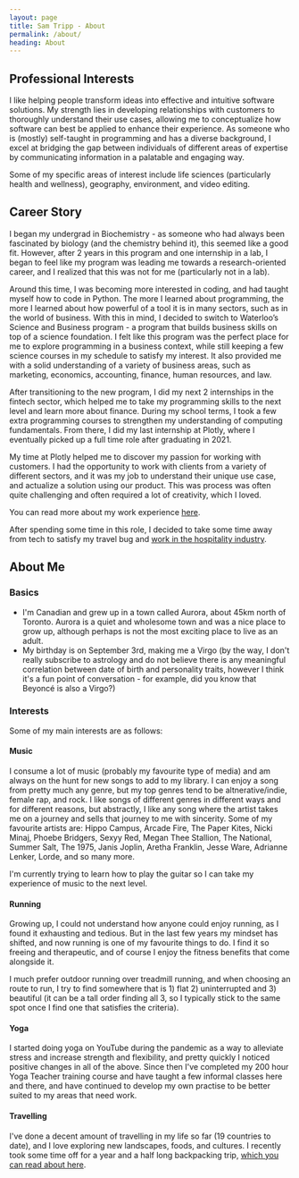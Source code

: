 ```yaml
---
layout: page
title: Sam Tripp - About
permalink: /about/
heading: About
---
```

## Professional Interests
I like helping people transform ideas into effective and intuitive software solutions. My strength lies in developing relationships with customers to thoroughly understand their use cases, allowing me to conceptualize how software can best be applied to enhance their experience. As someone who is (mostly) self-taught in programming and has a diverse background, I excel at bridging the gap between individuals of different areas of expertise by communicating information in a palatable and engaging way.

Some of my specific areas of interest include life sciences (particularly health and wellness), geography, environment, and video editing.

## Career Story
I began my undergrad in Biochemistry - as someone who had always been fascinated by biology (and the chemistry behind it), this seemed like a good fit. However, after 2 years in this program and one internship in a lab, I began to feel like my program was leading me towards a research-oriented career, and I realized that this was not for me (particularly not in a lab).

Around this time, I was becoming more interested in coding, and had taught myself how to code in Python. The more I learned about programming, the more I learned about how powerful of a tool it is in many sectors, such as in the world of business. With this in mind, I decided to switch to Waterloo’s Science and Business program - a program that builds business skills on top of a science foundation. I felt like this program was the perfect place for me to explore programming in a business context, while still keeping a few science courses in my schedule to satisfy my interest. It also provided me with a solid understanding of a variety of business areas, such as marketing, economics, accounting, finance, human resources, and law.

After transitioning to the new program, I did my next 2 internships in the fintech sector, which helped me to take my programming skills to the next level and learn more about finance. During my school terms, I took a few extra programming courses to strengthen my understanding of computing fundamentals. From there, I did my last internship at Plotly, where I eventually picked up a full time role after graduating in 2021. 

My time at Plotly helped me to discover my passion for working with customers. I had the opportunity to work with clients from a variety of different sectors, and it was my job to understand their unique use case, and actualize a solution using our product. This was process was often quite challenging and often required a lot of creativity, which I loved.

You can read more about my work experience [here](/experience/).

After spending some time in this role, I decided to take some time away from tech to satisfy my travel bug and [work in the hospitality industry](/blog/2024/09/11/skills-from-hospitality).

## About Me
### Basics
- I'm Canadian and grew up in a town called Aurora, about 45km north of Toronto. Aurora is a quiet and wholesome town and was a nice place to grow up, although perhaps is not the most exciting place to live as an adult.
- My birthday is on September 3rd, making me a Virgo (by the way, I don't really subscribe to astrology and do not believe there is any meaningful correlation between date of birth and personality traits, however I think it's a fun point of conversation - for example, did you know that Beyoncé is also a Virgo?)

### Interests
Some of my main interests are as follows:

#### Music
I consume a lot of music (probably my favourite type of media) and am always on the hunt for new songs to add to my library. I can enjoy a song from pretty much any genre, but my top genres tend to be altnerative/indie, female rap, and rock. I like songs of different genres in different ways and for different reasons, but abstractly, I like any song where the artist takes me on a journey and sells that journey to me with sincerity. Some of my favourite artists are: Hippo Campus, Arcade Fire, The Paper Kites, Nicki Minaj, Phoebe Bridgers, Sexyy Red, Megan Thee Stallion, The National, Summer Salt, The 1975, Janis Joplin, Aretha Franklin, Jesse Ware, Adrianne Lenker, Lorde, and so many more.

I'm currently trying to learn how to play the guitar so I can take my experience of music to the next level.

#### Running
Growing up, I could not understand how anyone could enjoy running, as I found it exhausting and tedious. But in the last few years my mindset has shifted, and now running is one of my favourite things to do. I find it so freeing and therapeutic, and of course I enjoy the fitness benefits that come alongside it.

I much prefer outdoor running over treadmill running, and when choosing an route to run, I try to find somewhere that is 1) flat 2) uninterrupted and 3) beautiful (it can be a tall order finding all 3, so I typically stick to the same spot once I find one that satisfies the criteria).

#### Yoga
I started doing yoga on YouTube during the pandemic as a way to alleviate stress and increase strength and flexibility, and pretty quickly I noticed positive changes in all of the above. Since then I've completed my 200 hour Yoga Teacher training course and have taught a few informal classes here and there, and have continued to develop my own practise to be better suited to my areas that need work.

#### Travelling
I've done a decent amount of travelling in my life so far (19 countries to date), and I love exploring new landscapes, foods, and cultures. I recently took some time off for a year and a half long backpacking trip, [which you can read about here](/blog/2024/08/30/sams-travel-blog).

